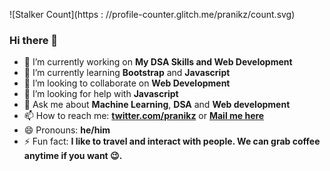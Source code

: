 ![Stalker Count](https : //profile-counter.glitch.me/pranikz/count.svg)

### Hi there 👋

- 🔭 I’m currently working on **My DSA Skills and Web Development**
- 🌱 I’m currently learning **Bootstrap** and **Javascript**
- 👯 I’m looking to collaborate on **Web Development**
- 🤔 I’m looking for help with **Javascript**
- 💬 Ask me about **Machine Learning**, **DSA** and **Web development**
- 📫 How to reach me: [**twitter.com/pranikz**](https://twitter.com/pranikz) or [**Mail me here**](mailto:hello@pranikz.ml)
- 😄 Pronouns: **he/him**
- ⚡ Fun fact: **I like to travel and interact with people. We can grab coffee anytime if you want 😉.**

